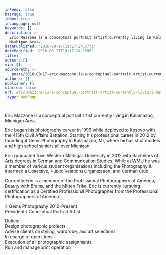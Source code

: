 ```yaml
---
inFeed: false
hasPage: true
inNav: true
inLanguage: null
keywords: []
description: >-
  Eric Mazzone is a conceptual portrait artist currently living in Kalamazoo,
  Michigan Area. 
datePublished: '2016-08-17T19:17:24.577Z'
dateModified: '2016-08-17T19:17:24.269Z'
title: ''
author: []
via: {}
sourcePath: >-
  _posts/2016-08-17-eric-mazzone-is-a-conceptual-portrait-artist-currently-livin.md
authors: []
publisher: {}
starred: false
url: eric-mazzone-is-a-conceptual-portrait-artist-currently-livin/index.html
_type: WebPage

---
```

Eric Mazzone is a conceptual portrait artist currently living in Kalamazoo, Michigan Area. 

Eric began his photography career in 1999 while deployed to Kosovo with the 415th Civil Affairs Battalion. Starting his professional career in 2012 by founding 4 Gems Photography in Kalamazoo, MI, where he has shot models and high school seniors all over Michigan. 

Eric graduated from Western Michigan University in 2012 with Bachelors of Arts degrees in German and Communication Studies. While at WMU he was a member of various student organizations including the Photography & Intermedia Collective, Public Relations Organization, and German Club. 

Currently Eric is a member of the Professional Photographers of America, Beauty with Brains, and the Mitten Tribe. Eric is currently pursuing certification as a Certified Professional Photographer from the Professional Photographers of America. 

4 Gems Photography 2012-Present  
President / Conceptual Portrait Artist 

Duties:   
Design photographic projects   
Advise clients on styling, wardrobe, and art selections   
In charge of operations  
Execution of all photographic assignments  
Run and manage print operation
